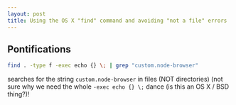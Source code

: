 ```yaml
---
layout: post
title: Using the OS X "find" command and avoiding "not a file" errors
---
```



## Pontifications

```sh
find . -type f -exec echo {} \; | grep "custom.node-browser"
```

searches for the string ```custom.node-browser``` in files (NOT directories) (not sure why we need the whole ```-exec echo {} \;``` dance (is this an OS X / BSD thing?)!